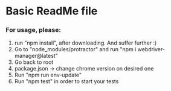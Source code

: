 # Basic ReadMe file 
### For usage, please:
1) run "npm install", after downloading. And suffer further :)
2) Go to "node_modules/protractor" and run "npm i webdriver-manager@latest"
3) Go back to root
4) package.json -> change chrome version on desired one
5) Run "npm run env-update"
6) Run "npm test" in order to start your tests